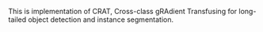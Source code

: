 This is implementation of CRAT, Cross-class gRAdient Transfusing for long-tailed object detection and instance segmentation.
